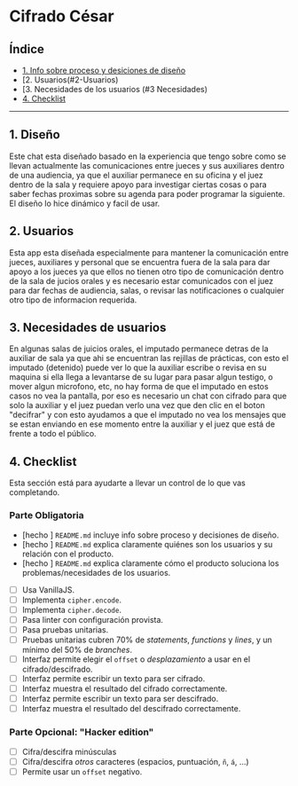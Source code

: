 # Cifrado César

## Índice

* [1. Info sobre proceso y desiciones de diseño](#1-Diseño)
* [2. Usuarios(#2-Usuarios)
* [3. Necesidades de los usuarios (#3 Necesidades)
* [4. Checklist](#4-checklist)

***

## 1. Diseño

Este chat esta diseñado basado en la experiencia que tengo sobre como se llevan actualmente las comunicaciones entre jueces y sus auxiliares dentro de una audiencia, ya que el auxiliar permanece en su oficina y el juez dentro de la sala y requiere apoyo para investigar ciertas cosas o para saber fechas proximas sobre su agenda para poder programar la siguiente. El diseño lo hice dinámico y facil de usar.

## 2. Usuarios

Esta app esta diseñada especialmente para mantener la comunicación entre jueces, auxiliares y personal que se encuentra fuera de la sala para dar apoyo a los jueces ya que ellos no tienen otro tipo de comunicación dentro de la sala de jucios orales y es necesario estar comunicados con el juez para dar fechas de audiencia, salas, o revisar las notificaciones o cualquier otro tipo de informacion requerida.

## 3. Necesidades de usuarios

En algunas salas de juicios orales, el imputado permanece detras de la auxiliar de sala ya que ahi se encuentran las rejillas de prácticas, con esto el imputado (detenido) puede ver lo que la auxiliar escribe o revisa en su maquina si ella llega a levantarse de su lugar para pasar algun testigo, o mover algun microfono, etc, no hay forma de que el imputado en estos casos no vea la pantalla, por eso es necesario un chat con cifrado para que solo la auxiliar y el juez puedan verlo una vez que den clic en el boton "decifrar" y con esto ayudamos a que el imputado no vea los mensajes que se estan enviando en ese momento entre la auxiliar y el juez que está de frente a todo el público.


## 4. Checklist

Esta sección está para ayudarte a llevar un control de lo que vas completando.

### Parte Obligatoria

* [hecho ] `README.md` incluye info sobre proceso y decisiones de diseño.
* [hecho ] `README.md` explica claramente quiénes son los usuarios y su relación con
  el producto.
* [hecho ] `README.md` explica claramente cómo el producto soluciona los
  problemas/necesidades de los usuarios.
* [ ] Usa VanillaJS.
* [ ] Implementa `cipher.encode`.
* [ ] Implementa `cipher.decode`.
* [ ] Pasa linter con configuración provista.
* [ ] Pasa pruebas unitarias.
* [ ] Pruebas unitarias cubren 70% de _statements_, _functions_ y _lines_, y un
  mínimo del 50% de _branches_.
* [ ] Interfaz permite elegir el `offset` o _desplazamiento_ a usar en el
  cifrado/descifrado.
* [ ] Interfaz permite escribir un texto para ser cifrado.
* [ ] Interfaz muestra el resultado del cifrado correctamente.
* [ ] Interfaz permite escribir un texto para ser descifrado.
* [ ] Interfaz muestra el resultado del descifrado correctamente.

### Parte Opcional: "Hacker edition"

* [ ] Cifra/descifra minúsculas
* [ ] Cifra/descifra _otros_ caracteres (espacios, puntuación, `ñ`, `á`, ...)
* [ ] Permite usar un `offset` negativo.
